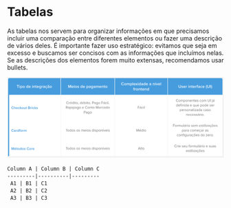 # Tabelas

As tabelas nos servem para organizar informações em que precisamos incluir uma comparação entre diferentes elementos ou fazer uma descrição de vários deles. É importante fazer uso estratégico: evitamos que seja em excesso e buscamos ser concisos com as informações que incluímos nelas. Se as descrições dos elementos forem muito extensas, recomendamos usar bullets.

![table-example](/images/style-guide/table-example-pt.png)


```markdown
Column A | Column B | Column C
---------|----------|---------
 A1 | B1 | C1
 A2 | B2 | C2
 A3 | B3 | C3
```
